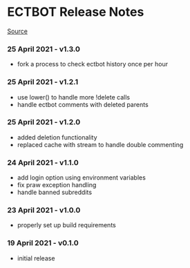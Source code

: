 # ECTBOT Release Notes

[Source](https://github.com/jordanlevy96/reddit-ectbot)

### 25 April 2021 - v1.3.0
- fork a process to check ectbot history once per hour

### 25 April 2021 - v1.2.1
- use lower() to handle more !delete calls
- handle ectbot comments with deleted parents

### 25 April 2021 - v1.2.0
- added deletion functionality
- replaced cache with stream to handle double commenting

### 24 April 2021 - v1.1.0
- add login option using environment variables
- fix praw exception handling
- handle banned subreddits

### 23 April 2021 - v1.0.0
- properly set up build requirements

### 19 April 2021 - v0.1.0
- initial release
